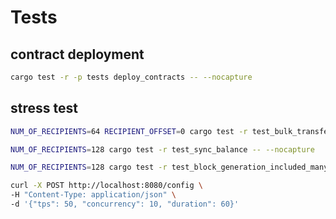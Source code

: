 # Tests

## contract deployment

```sh
cargo test -r -p tests deploy_contracts -- --nocapture
```

## stress test

```sh
NUM_OF_RECIPIENTS=64 RECIPIENT_OFFSET=0 cargo test -r test_bulk_transfers -- --nocapture
```

```sh
NUM_OF_RECIPIENTS=128 cargo test -r test_sync_balance -- --nocapture
```

```sh
NUM_OF_RECIPIENTS=128 cargo test -r test_block_generation_included_many_senders -- --nocapture
```

```sh
curl -X POST http://localhost:8080/config \
-H "Content-Type: application/json" \
-d '{"tps": 50, "concurrency": 10, "duration": 60}'
```